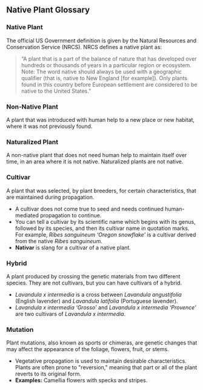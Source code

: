 ## Native Plant Glossary

### Native Plant

The official US Government definition is given by the Natural Resources and Conservation Service (NRCS). NRCS defines a native plant as:

> “A plant that is a part of the balance of nature that has developed over hundreds or thousands of years in a particular region or ecosystem. Note: The word native should always be used with a geographic qualifier (that is, native to New England [for example]). Only plants found in this country before European settlement are considered to be native to the United States.”

### Non-Native Plant

A plant that was introduced with human help to a new place or new habitat, where it was not previously found.

### Naturalized Plant

A non-native plant that does not need human help to maintain itself over time, in an area where it is not native. Naturalized plants are not native.

### Cultivar

A plant that was selected, by plant breeders, for certain characteristics, that are maintained during propagation.

- A cultivar does not come true to seed and needs continued human-mediated propagation to continue.
- You can tell a cultivar by its scientific name which begins with its genus, followed by its species, and then its cultivar name in quotation marks. For example, *Ribes sanguineum ‘Oregon snowflake’* is a cultivar derived from the native *Ribes sanguineum*.
- **Nativar** is slang for a cultivar of a native plant.

### Hybrid

A plant produced by crossing the genetic materials from two different species. They are not cultivars, but you can have cultivars of a hybrid.

- *Lavandula x intermedia* is a cross between *Lavandula angustifolia* (English lavender) and *Lavandula latifolia* (Portuguese lavender).
- *Lavandula x intermedia ‘Grosso’* and *Lavandula x intermedia ‘Provence’* are two cultivars of *Lavandula x intermedia*.

### Mutation

Plant mutations, also known as sports or chimeras, are genetic changes that may affect the appearance of the foliage, flowers, fruit, or stems.

- Vegetative propagation is used to maintain desirable characteristics. Plants are often prone to "reversion," meaning that part or all of the plant reverts to its original form.
- **Examples:** Camellia flowers with specks and stripes.

